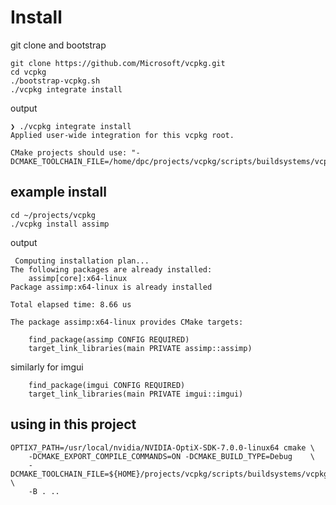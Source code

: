 Install
=======

git clone and bootstrap

```shell
git clone https://github.com/Microsoft/vcpkg.git
cd vcpkg
./bootstrap-vcpkg.sh
./vcpkg integrate install
```

output

```
❯ ./vcpkg integrate install
Applied user-wide integration for this vcpkg root.

CMake projects should use: "-DCMAKE_TOOLCHAIN_FILE=/home/dpc/projects/vcpkg/scripts/buildsystems/vcpkg.cmake"
```

example install
---------------

```shell
cd ~/projects/vcpkg
./vcpkg install assimp
```

output

```
 Computing installation plan...
The following packages are already installed:
    assimp[core]:x64-linux
Package assimp:x64-linux is already installed

Total elapsed time: 8.66 us

The package assimp:x64-linux provides CMake targets:

    find_package(assimp CONFIG REQUIRED)
    target_link_libraries(main PRIVATE assimp::assimp)

```

similarly for imgui

```
    find_package(imgui CONFIG REQUIRED)
    target_link_libraries(main PRIVATE imgui::imgui)

```

using in this project
---------------------

```
OPTIX7_PATH=/usr/local/nvidia/NVIDIA-OptiX-SDK-7.0.0-linux64 cmake \
    -DCMAKE_EXPORT_COMPILE_COMMANDS=ON -DCMAKE_BUILD_TYPE=Debug    \
    -DCMAKE_TOOLCHAIN_FILE=${HOME}/projects/vcpkg/scripts/buildsystems/vcpkg.cmake \
    -B . ..

```
